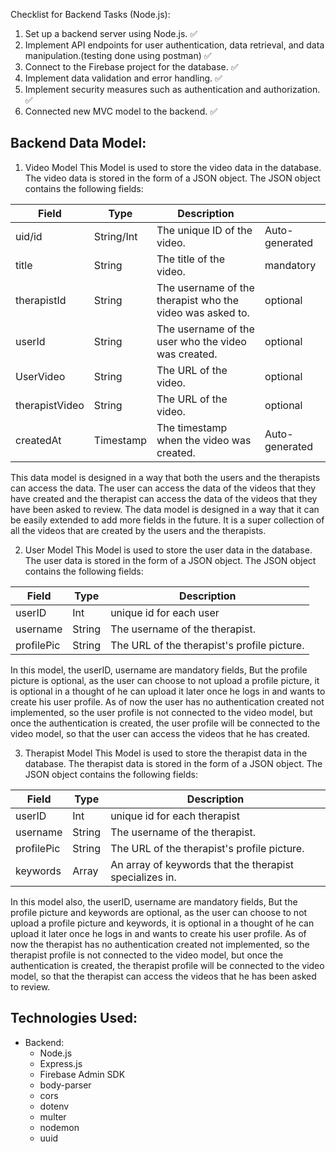 Checklist for Backend Tasks (Node.js):
1. Set up a backend server using Node.js. ✅
2. Implement API endpoints for user authentication, data retrieval, and data manipulation.(testing done using postman) ✅
3. Connect to the Firebase project for the database. ✅
4. Implement data validation and error handling. ✅
5. Implement security measures such as authentication and authorization. ✅
6. Connected new MVC model to the backend. ✅


## Backend Data Model:
1. Video Model
This Model is used to store the video data in the database. The video data is stored in the form of a JSON object. The JSON object contains the following fields:

| Field          | Type           | Description                                               |                   |
| -------------- | -------------- | --------------------------------------------------------- | ----------------- |
| uid/id         | String/Int     | The unique ID of the video.                               | Auto-generated    |
| title          | String         | The title of the video.                                   | mandatory         |
| therapistId    | String         | The username of the therapist who the video was asked to. | optional          |
| userId         | String         | The username of the user who the video was created.       | optional          |
| UserVideo      | String         | The URL of the video.                                     | optional          |
| therapistVideo | String         | The URL of the video.                                     | optional          |
| createdAt      | Timestamp      | The timestamp when the video was created.                 | Auto-generated    |


This data model is designed in a way that both the users and the therapists can access the data.
The user can access the data of the videos that they have created and the therapist can access the data of the videos that they have been asked to review. 
The data model is designed in a way that it can be easily extended to add more fields in the future. 
It is a super collection of all the videos that are created by the users and the therapists.

2. User Model
This Model is used to store the user data in the database. The user data is stored in the form of a JSON object. The JSON object contains the following fields:

| Field       | Type   | Description                                 |
| ----------- | ------ | ------------------------------------------- |
| userID      | Int    | unique id for each user                     |
| username    | String | The username of the therapist.              |
| profilePic  | String | The URL of the therapist's profile picture. |

In this model, the userID, username are mandatory fields, But the profile picture is optional, as the user can choose to not upload a profile picture, it is optional in a thought of he can upload it later once he logs in and wants to create his user profile.
As of now the user has no authentication created not implemented, so the user profile is not connected to the video model, but once the authentication is created, the user profile will be connected to the video model, so that the user can access the videos that he has created.

3. Therapist Model
This Model is used to store the therapist data in the database. The therapist data is stored in the form of a JSON object. The JSON object contains the following fields:

| Field      | Type   | Description                                             |
| ---------- | ------ | ------------------------------------------------------- |
| userID     | Int    | unique id for each therapist                            |
| username   | String | The username of the therapist.                          |
| profilePic | String | The URL of the therapist's profile picture.             |
| keywords   | Array  | An array of keywords that the therapist specializes in. |

In this model also, the userID, username are mandatory fields, But the profile picture and keywords are optional, as the user can choose to not upload a profile picture and keywords, it is optional in a thought of he can upload it later once he logs in and wants to create his user profile.
As of now the therapist has no authentication created not implemented, so the therapist profile is not connected to the video model, but once the authentication is created, the therapist profile will be connected to the video model, so that the therapist can access the videos that he has been asked to review.


## Technologies Used:
- Backend:
  - Node.js
  - Express.js
  - Firebase Admin SDK
  - body-parser
  - cors
  - dotenv
  - multer
  - nodemon
  - uuid
